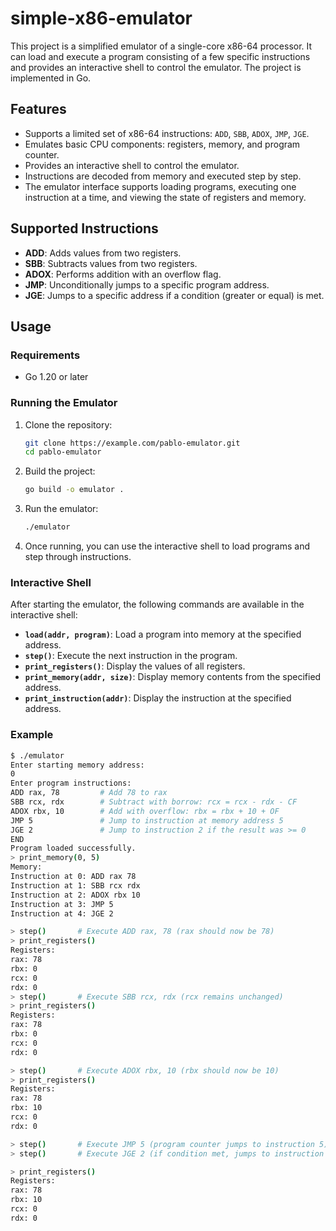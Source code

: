 # simple-x86-emulator

This project is a simplified emulator of a single-core x86-64 processor. It can load and execute a program consisting of a few specific instructions and provides an interactive shell to control the emulator. The project is implemented in Go.

## Features

- Supports a limited set of x86-64 instructions: `ADD`, `SBB`, `ADOX`, `JMP`, `JGE`.
- Emulates basic CPU components: registers, memory, and program counter.
- Provides an interactive shell to control the emulator.
- Instructions are decoded from memory and executed step by step.
- The emulator interface supports loading programs, executing one instruction at a time, and viewing the state of registers and memory.

## Supported Instructions

- **ADD**: Adds values from two registers.
- **SBB**: Subtracts values from two registers.
- **ADOX**: Performs addition with an overflow flag.
- **JMP**: Unconditionally jumps to a specific program address.
- **JGE**: Jumps to a specific address if a condition (greater or equal) is met.

## Usage

### Requirements

- Go 1.20 or later

### Running the Emulator

1. Clone the repository:

    ```bash
    git clone https://example.com/pablo-emulator.git
    cd pablo-emulator
    ```

2. Build the project:

    ```bash
    go build -o emulator .
    ```

3. Run the emulator:

    ```bash
    ./emulator
    ```

4. Once running, you can use the interactive shell to load programs and step through instructions.

### Interactive Shell

After starting the emulator, the following commands are available in the interactive shell:

- **`load(addr, program)`**: Load a program into memory at the specified address.
- **`step()`**: Execute the next instruction in the program.
- **`print_registers()`**: Display the values of all registers.
- **`print_memory(addr, size)`**: Display memory contents from the specified address.
- **`print_instruction(addr)`**: Display the instruction at the specified address.

### Example

```bash
$ ./emulator
Enter starting memory address:
0
Enter program instructions:
ADD rax, 78         # Add 78 to rax
SBB rcx, rdx        # Subtract with borrow: rcx = rcx - rdx - CF
ADOX rbx, 10        # Add with overflow: rbx = rbx + 10 + OF
JMP 5               # Jump to instruction at memory address 5
JGE 2               # Jump to instruction 2 if the result was >= 0
END
Program loaded successfully.
> print_memory(0, 5)
Memory:
Instruction at 0: ADD rax 78 
Instruction at 1: SBB rcx rdx 
Instruction at 2: ADOX rbx 10 
Instruction at 3: JMP 5 
Instruction at 4: JGE 2

> step()       # Execute ADD rax, 78 (rax should now be 78)
> print_registers()
Registers:
rax: 78
rbx: 0
rcx: 0
rdx: 0
> step()       # Execute SBB rcx, rdx (rcx remains unchanged)
> print_registers()
Registers:
rax: 78
rbx: 0
rcx: 0
rdx: 0

> step()       # Execute ADOX rbx, 10 (rbx should now be 10)
> print_registers()
Registers:
rax: 78
rbx: 10
rcx: 0
rdx: 0

> step()       # Execute JMP 5 (program counter jumps to instruction 5)
> step()       # Execute JGE 2 (if condition met, jumps to instruction 2)

> print_registers()
Registers:
rax: 78
rbx: 10
rcx: 0
rdx: 0

```